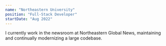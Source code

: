 ```yaml
---
name: "Northeastern University"
position: "Full-Stack Developer"
startDate: "Aug 2022"
---
```


I currently work in the newsroom at Northeastern Global News, maintaining and continually modernizing a large codebase.
